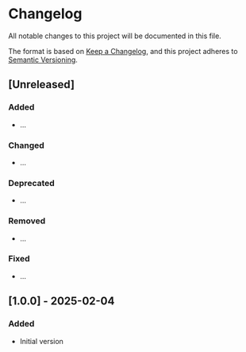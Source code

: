Changelog
=========

All notable changes to this project will be documented in this file.

The format is based on [Keep a Changelog](https://keepachangelog.com/en/1.1.0/),
and this project adheres to [Semantic Versioning](https://semver.org/spec/v2.0.0.html).

## [Unreleased]
### Added
- ...

### Changed
- ...

### Deprecated
- ...

### Removed
- ...

### Fixed
- ...

## [1.0.0] - 2025-02-04
### Added
- Initial version
